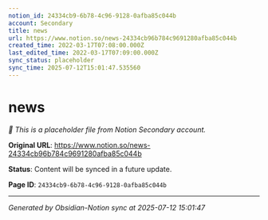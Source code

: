 ```yaml
---
notion_id: 24334cb9-6b78-4c96-9128-0afba85c044b
account: Secondary
title: news
url: https://www.notion.so/news-24334cb96b784c9691280afba85c044b
created_time: 2022-03-17T07:08:00.000Z
last_edited_time: 2022-03-17T07:09:00.000Z
sync_status: placeholder
sync_time: 2025-07-12T15:01:47.535560
---
```


# news

*🔄 This is a placeholder file from Notion Secondary account.*

**Original URL**: https://www.notion.so/news-24334cb96b784c9691280afba85c044b

**Status**: Content will be synced in a future update.

**Page ID**: `24334cb9-6b78-4c96-9128-0afba85c044b`

---

*Generated by Obsidian-Notion sync at 2025-07-12 15:01:47*
